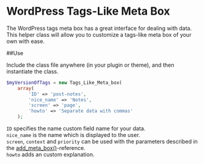 # WordPress Tags-Like Meta Box

The WordPress tags meta box has a great interface for dealing with data. 
This helper class will allow you to customize a tags-like meta box of your own with ease.


##Use

Include the class file anywhere (in your plugin or theme), and then instantiate the class.

```php
$myVersionOfTags = new Tags_Like_Meta_box( 
    array( 
        'ID' => 'post-notes', 
        'nice_name' => 'Notes',
        'screen' => 'page',
		'howto' => 'Separate data with commas'
    );
```

`ID` specifies the name custom field name for your data.  
`nice_name` is the name which is displayed to the user.  
`screen`, `context` and `priority` can be used with the parameters described in the [add_meta_box()](https://developer.wordpress.org/reference/functions/add_meta_box/)-reference.  
`howto` adds an custom explanation.
